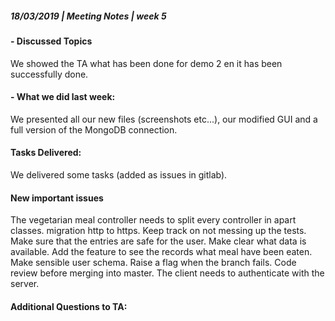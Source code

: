 ##### **18/03/2019  | Meeting Notes |  week 5**

#### - Discussed Topics
We showed the TA what has been done for demo 2 en it has been successfully done.
#### - What we did last week:
We presented all our new files (screenshots etc...), our modified GUI and a full version of the MongoDB connection.

#### Tasks Delivered:
We delivered some tasks (added as issues in gitlab). 

#### New important issues
The vegetarian meal controller needs to split every controller in apart classes.
migration http to https.
Keep track on not messing up the tests.
Make sure that the entries are safe for the user. Make clear what data is available.
Add the feature to see the records what meal have been eaten.
Make sensible user schema.
Raise a flag when the branch fails.
Code review before merging into master.
The client needs to authenticate with the server.


#### Additional Questions to TA: 
